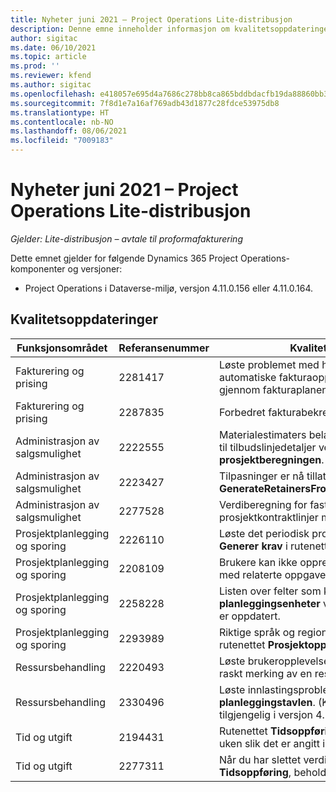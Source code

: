 ```yaml
---
title: Nyheter juni 2021 – Project Operations Lite-distribusjon
description: Denne emne inneholder informasjon om kvalitetsoppdateringene som er tilgjengelige i juni 2021-versjonen av Project Operations Lite-distribusjon.
author: sigitac
ms.date: 06/10/2021
ms.topic: article
ms.prod: ''
ms.reviewer: kfend
ms.author: sigitac
ms.openlocfilehash: e418057e695d4a7686c278bb8ca865bddbdacfb19da88860bb35dd39ab852091
ms.sourcegitcommit: 7f8d1e7a16af769adb43d1877c28fdce53975db8
ms.translationtype: HT
ms.contentlocale: nb-NO
ms.lasthandoff: 08/06/2021
ms.locfileid: "7009183"
---
```

# <a name="whats-new-june-2021---project-operations-lite-deployment"></a>Nyheter juni 2021 – Project Operations Lite-distribusjon

_Gjelder: Lite-distribusjon – avtale til proformafakturering_

Dette emnet gjelder for følgende Dynamics 365 Project Operations-komponenter og versjoner:

  - Project Operations i Dataverse-miljø, versjon 4.11.0.156 eller 4.11.0.164.

## <a name="quality-updates"></a>Kvalitetsoppdateringer

| **Funksjonsområdet** | **Referansenummer** | **Kvalitetsoppdatering** |
| --- | --- | --- |
| Fakturering og prising | 2281417 | Løste problemet med hensyn til feilen i den automatiske fakturaopprettelseshandlingen gjennom fakturaplanen. |
| Fakturering og prising | 2287835 |   Forbedret fakturabekreftelsesytelse. |
| Administrasjon av salgsmulighet | 2222555 | Materialestimaters belastbarhet må kopieres riktig til tilbudslinjedetaljer ved bruk av **Importer fra prosjektberegningen**. |
| Administrasjon av salgsmulighet | 2223427 | Tilpasninger er nå tillatt for handlingen **GenerateRetainersFromRetainerScheduleOptions**. |
| Administrasjon av salgsmulighet | 2277528 | Verdiberegning for fast faktureringsmilepæl for prosjektkontraktlinjer med flere kunder. |
| Prosjektplanlegging og sporing | 2226110 | Løste det periodisk problemet med funksjonen **Generer krav** i rutenettet **Prosjektteam**. |
| Prosjektplanlegging og sporing | 2208109 | Brukere kan ikke opprette et prosjekt i en valuta med relaterte oppgaver i en annen valuta. |
| Prosjektplanlegging og sporing | 2258228 | Listen over felter som kan endres med **planleggingsenheter** ved hjelp av API for tidsplan, er oppdatert. |
| Prosjektplanlegging og sporing | 2293989 | Riktige språk og regionale innstillinger må sendes til rutenettet **Prosjektoppgaver**.|
| Ressursbehandling | 2220493 | Løste brukeropplevelsen i rutenettet **Oppgave** ved raskt merking av en ressursforespørsel som fullført. |
| Ressursbehandling | 2330496 | Løste innlastingsproblemene for **planleggingstavlen**. (Kvalitetsoppdatering er tilgjengelig i versjon 4.11.0.164) |
| Tid og utgift | 2194431 | Rutenettet **Tidsoppføring** må overholde starten av uken slik det er angitt i **systeminnstillingene**. |
| Tid og utgift | 2277311 | Når du har slettet verdien i en celle i rutenettet **Tidsoppføring**, beholdes markøren i rutenettet. |
